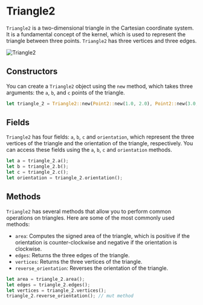 # Triangle2

`Triangle2` is a two-dimensional triangle in the Cartesian coordinate system. It is a fundamental concept of the kernel, which is used to represent the triangle between three points. `Triangle2` has three vertices and three edges.

![Triangle2](/assets/img/triangle-2.png)

## Constructors

You can create a `Triangle2` object using the `new` method, which takes three arguments: the `a`, `b`, and `c` points of the triangle.

```rust
let triangle_2 = Triangle2::new(Point2::new(1.0, 2.0), Point2::new(3.0, 4.0), Point2::new(5.0, 6.0));
```

## Fields

`Triangle2` has four fields: `a`, `b`, `c` and `orientation`, which represent the three vertices of the triangle and the orientation of the triangle, respectively. You can access these fields using the `a`, `b`, `c` and `orientation` methods.

```rust
let a = triangle_2.a();
let b = triangle_2.b();
let c = triangle_2.c();
let orientation = triangle_2.orientation();
```

## Methods

`Triangle2` has several methods that allow you to perform common operations on triangles. Here are some of the most commonly used methods:

-   `area`: Computes the signed area of the triangle, which is positive if the orientation is counter-clockwise and negative if the orientation is clockwise.
-   `edges`: Returns the three edges of the triangle.
-   `vertices`: Returns the three vertices of the triangle.
-   `reverse_orientation`: Reverses the orientation of the triangle.

```rust
let area = triangle_2.area();
let edges = triangle_2.edges();
let vertices = triangle_2.vertices();
triangle_2.reverse_orientation(); // mut method
```
